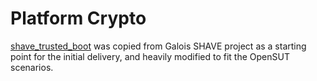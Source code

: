 # Platform Crypto

[shave_trusted_boot](./shave_trusted_boot/) was copied from Galois SHAVE project as a starting point for the initial delivery, and heavily modified to fit the OpenSUT scenarios.
